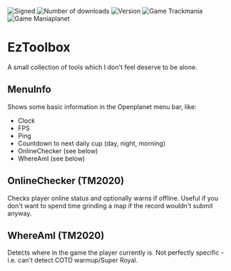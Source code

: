 ![Signed](https://img.shields.io/badge/Signed-Yes-green)
![Number of downloads](https://img.shields.io/badge/dynamic/json?query=downloads&url=https%3A%2F%2Fopenplanet.dev%2Fapi%2Fplugin%2F396&label=Downloads&color=purple)
![Version](https://img.shields.io/badge/dynamic/json?query=version&url=https%3A%2F%2Fopenplanet.dev%2Fapi%2Fplugin%2F396&label=Version&color=red)
![Game Trackmania](https://img.shields.io/badge/Game-Trackmania-blue)
![Game Maniaplanet](https://img.shields.io/badge/Game-Maniaplanet_4-blue)
# EzToolbox

A small collection of tools which I don't feel deserve to be alone.

## MenuInfo
Shows some basic information in the Openplanet menu bar, like:
- Clock
- FPS
- Ping
- Countdown to next daily cup (day, night, morning)
- OnlineChecker (see below)
- WhereAmI (see below)

## OnlineChecker (TM2020)
Checks player online status and optionally warns if offline. Useful if you don't want to spend time grinding a map if the record wouldn't submit anyway.

## WhereAmI (TM2020)
Detects where in the game the player currently is. Not perfectly specific - i.e. can't detect COTD warmup/Super Royal.